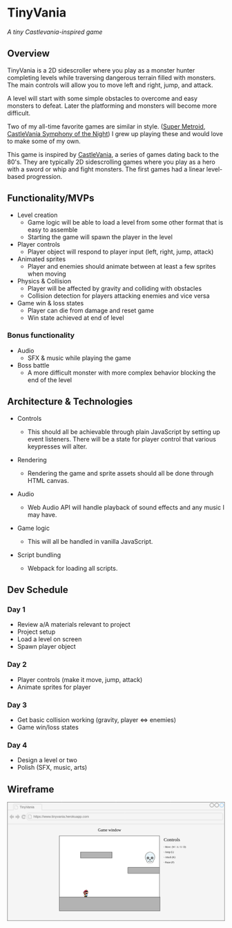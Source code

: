 # **TinyVania**
_A tiny Castlevania-inspired game_

## **Overview**

TinyVania is a 2D sidescroller where you play as a monster hunter completing levels while traversing dangerous terrain filled with monsters. The main controls will allow you to move left and right, jump, and attack.

A level will start with some simple obstacles to overcome and easy monsters to defeat. Later the platforming and monsters will become more difficult.

Two of my all-time favorite games are similar in style. ([Super Metroid](https://en.wikipedia.org/wiki/Super_Metroid), [CastleVania Symphony of the Night](https://en.wikipedia.org/wiki/Castlevania:_Symphony_of_the_Night)) I grew up playing these and would love to make some of my own.

This game is inspired by [CastleVania](https://en.wikipedia.org/wiki/Castlevania), a series of games dating back to the 80's. They are typically 2D sidescrolling games where you play as a hero with a sword or whip and fight monsters. The first games had a linear level-based progression.

## **Functionality/MVPs**

* Level creation
  * Game logic will be able to load a level from some other format that is easy to assemble
  * Starting the game will spawn the player in the level
* Player controls
  * Player object will respond to player input (left, right, jump, attack)
* Animated sprites
  * Player and enemies should animate between at least a few sprites when moving
* Physics & Collision
  * Player will be affected by gravity and colliding with obstacles
  * Collision detection for players attacking enemies and vice versa
* Game win & loss states
  * Player can die from damage and reset game
  * Win state achieved at end of level

### **Bonus functionality**

* Audio
  * SFX & music while playing the game
* Boss battle
  * A more difficult monster with more complex behavior blocking the end of the level

## **Architecture & Technologies**

* Controls
  * This should all be achievable through plain JavaScript by setting up event listeners. There will be a state for player control that various keypresses will alter.

* Rendering
  * Rendering the game and sprite assets should all be done through HTML canvas.

* Audio
  * Web Audio API will handle playback of sound effects and any music I may have.

* Game logic
  * This will all be handled in vanilla JavaScript.

* Script bundling
  * Webpack for loading all scripts.

## **Dev Schedule**

### Day 1
* Review a/A materials relevant to project
* Project setup
* Load a level on screen
* Spawn player object

### Day 2
* Player controls (make it move, jump, attack)
* Animate sprites for player

### Day 3
* Get basic collision working (gravity, player <=> enemies)
* Game win/loss states

### Day 4
* Design a level or two
* Polish (SFX, music, arts)

## Wireframe

![Wireframe](./docs/wireframe01.png)
